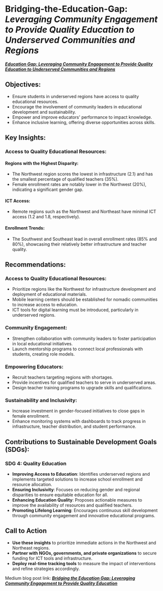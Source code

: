 # Bridging-the-Education-Gap: ***Leveraging Community Engagement to Provide Quality Education to Underserved Communities and Regions***

***[Education Gap: Leveraging Community Engagement to Provide Quality Education to Underserved Communities and Regions](https://docs.google.com/document/d/e/2PACX-1vQz1Ejhj3T8-V_Xc5ll7Cu9kte3aZn0UXCPH-iOnH3mwctE2M469rg7r_0Pojyk5Gpth95b1jmBguwr/pub)***


## Objectives:
- Ensure students in underserved regions have access to quality educational resources.
- Encourage the involvement of community leaders in educational development and sustainability.
- Empower and improve educators' performance to impact knowledge.
- Enhance inclusive learning, offering diverse opportunities across skills.

## Key Insights:

### Access to Quality Educational Resources:

#### Regions with the Highest Disparity:
- The Northwest region scores the lowest in infrastructure (2.1) and has the smallest percentage of qualified teachers (35%).
- Female enrollment rates are notably lower in the Northwest (20%), indicating a significant gender gap.

#### ICT Access:
- Remote regions such as the Northwest and Northeast have minimal ICT access (1.2 and 1.8, respectively).

#### Enrollment Trends:
- The Southwest and Southeast lead in overall enrollment rates (85% and 80%), showcasing their relatively better infrastructure and teacher quality.

## Recommendations:

### Access to Quality Educational Resources:
- Prioritize regions like the Northwest for infrastructure development and deployment of educational materials.
- Mobile learning centers should be established for nomadic communities to increase access to education.
- ICT tools for digital learning must be introduced, particularly in underserved regions.

### Community Engagement:
- Strengthen collaboration with community leaders to foster participation in local educational initiatives.
- Launch mentorship programs to connect local professionals with students, creating role models.

### Empowering Educators:
- Recruit teachers targeting regions with shortages.
- Provide incentives for qualified teachers to serve in underserved areas.
- Design teacher training programs to upgrade skills and qualifications.

### Sustainability and Inclusivity:
- Increase investment in gender-focused initiatives to close gaps in female enrollment.
- Enhance monitoring systems with dashboards to track progress in infrastructure, teacher distribution, and student performance.

## Contributions to Sustainable Development Goals (SDGs):

### SDG 4: Quality Education
- **Improving Access to Education**: Identifies underserved regions and implements targeted solutions to increase school enrollment and resource allocation.
- **Ensuring Inclusivity**: Focuses on reducing gender and regional disparities to ensure equitable education for all.
- **Enhancing Education Quality**: Proposes actionable measures to improve the availability of resources and qualified teachers.
- **Promoting Lifelong Learning**: Encourages continuous skill development through community engagement and innovative educational programs.

## Call to Action

- **Use these insights** to prioritize immediate actions in the Northwest and Northeast regions.
- **Partner with NGOs, governments, and private organizations** to secure funding for ICT tools and infrastructure.
- **Deploy real-time tracking tools** to measure the impact of interventions and refine strategies accordingly.







Medium blog post link:
***[Bridging the Education Gap: Leveraging Community Engagement to Provide Quality Education](https://medium.com/@ibrahim5322022/bridging-the-education-gap-leveraging-community-engagement-to-provide-quality-education-to-f0b80849b6aa)***
